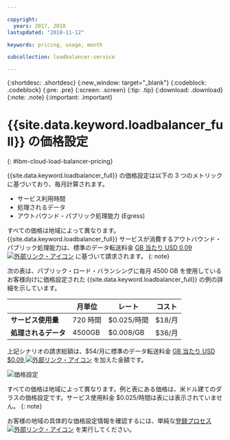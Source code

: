 ```yaml
---

copyright:
  years: 2017, 2018
lastupdated: "2018-11-12"

keywords: pricing, usage, month

subcollection: loadbalancer-service

---
```


{:shortdesc: .shortdesc}
{:new_window: target="_blank"}
{:codeblock: .codeblock}
{:pre: .pre}
{:screen: .screen}
{:tip: .tip}
{:download: .download}
{:note: .note}
{:important: .important}


# {{site.data.keyword.loadbalancer_full}} の価格設定
{: #ibm-cloud-load-balancer-pricing}

{{site.data.keyword.loadbalancer_full}} の価格設定は以下の 3 つのメトリックに基づいており、毎月計算されます。

* サービス利用時間
* 処理されるデータ
* アウトバウンド・パブリック処理能力 (Egress)

すべての価格は地域によって異なります。{{site.data.keyword.loadbalancer_full}} サービスが消費するアウトバウンド・パブリック処理能力は、標準のデータ転送料金 [GB 当たり USD 0.09 ![外部リンク・アイコン](../../icons/launch-glyph.svg "外部リンク・アイコン")](https://www.ibm.com/cloud/bandwidth) に基づいて請求されます。
{: note}

次の表は、パブリック・ロード・バランシングに毎月 4500 GB を使用しているお客様向けに価格設定された {{site.data.keyword.loadbalancer_full}} の例の詳細を示しています。

| | 月単位 | レート | コスト |
| ------------- | ------------- | ------------- | ------------- |
| **サービス使用量** | 720 時間 | $0.025/時間 | $18/月 |
| **処理されるデータ** | 4500GB | $0.008/GB | $36/月 |

上記シナリオの請求総額は、$54/月に標準のデータ転送料金 [GB 当たり USD $0.09 ![外部リンク・アイコン](../../icons/launch-glyph.svg "外部リンク・アイコン")](https://www.ibm.com/cloud/bandwidth) を加えた金額です。

![価格設定](./images/pricing.png)


すべての価格は地域によって異なります。例と表にある価格は、米ドル建てのダラスの価格設定です。サービス使用料金 $0.025/時間は表には表示されていません。
{: note}

お客様の地域の具体的な価格設定情報を確認するには、単純な[登録プロセス ![外部リンク・アイコン](../../icons/launch-glyph.svg "外部リンク・アイコン")](https://console.bluemix.net/catalog/infrastructure/load-balancer-group) を実行してください。
